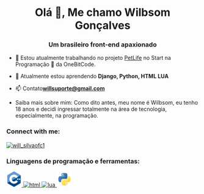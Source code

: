 <h1 align="center">Olá 👋, Me chamo Wilbsom Gonçalves</h1>
<h3 align="center">Um brasileiro front-end apaxionado</h3>

- 🔭 Estou atualmente trabalhando no projeto [PetLife](file:///C:/Users/wills/OneDrive/DS/VISUAL%20CODE/Petshop%20Onebit%20code/index.html) no Start na Programação 🤟 da OneBitCode.

- 🌱 Atualmente estou aprendendo **Django, Python, HTML LUA**

- 📫 Contato**willsuporte@gmail.com**

- Saiba mais sobre mim: 
  Como dito antes, meu nome é Wilbsom, eu tenho 18 anos e decidi ingressar totalmente na área de tecnologia, especialmente, na programação.
  

<h3 align="left">Connect with me:</h3>
<p align="left">
<a href="https://instagram.com/will_silvaofc1" target="blank"><img align="center" src="https://raw.githubusercontent.com/rahuldkjain/github-profile-readme-generator/master/src/images/icons/Social/instagram.svg" alt="will_silvaofc1" height="30" width="40" /></a>
</p>

<h3 align="left">Linguagens de programação e ferramentas:</h3>
<p align="left"> <a href="https://www.w3schools.com/cpp/" target="_blank" rel="noreferrer"> <img src="https://raw.githubusercontent.com/devicons/devicon/master/icons/cplusplus/cplusplus-original.svg" alt="cplusplus" width="40" height="40"/> </a> <a href="https://upload.wikimedia.org/wikipedia/commons/6/61/HTML5_logo_and_wordmark.svg" target="_blank" rel="noreferrer"> <img src="https://upload.wikimedia.org/wikipedia/commons/6/61/HTML5_logo_and_wordmark.svg" alt="html" width="40" height="40"/> </a> <a href="https://icons8.com.br/icon/mazno5QJBBis/lua-is-a-lightweight%2C-multi-paradigm-programming-language." target="_blank" rel="noreferrer"> <img src="https://icons8.com.br/icon/mazno5QJBBis/lua-is-a-lightweight%2C-multi-paradigm-programming-language." alt="lua" width="40" height="40"/> </a> <a href="https://www.python.org" target="_blank" rel="noreferrer"> <img src="https://raw.githubusercontent.com/devicons/devicon/master/icons/python/python-original.svg" alt="python" width="40" height="40"/> </a> </p>


